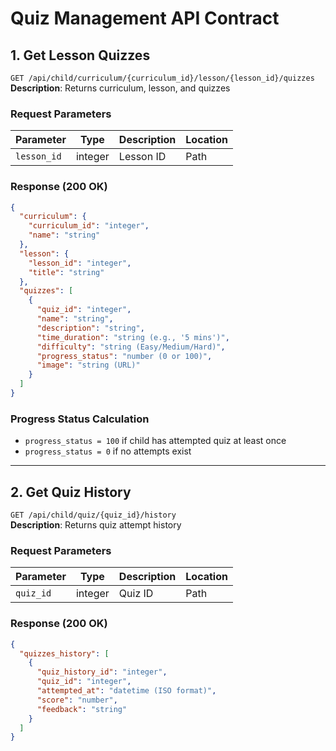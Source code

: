 # Quiz Management API Contract

## 1. Get Lesson Quizzes

`GET /api/child/curriculum/{curriculum_id}/lesson/{lesson_id}/quizzes`  
**Description**: Returns curriculum, lesson, and quizzes

### Request Parameters

| Parameter       | Type    | Description   | Location |
| --------------- | ------- | ------------- | -------- |
| `lesson_id`     | integer | Lesson ID     | Path     |

### Response (200 OK)

```json
{
  "curriculum": {
    "curriculum_id": "integer",
    "name": "string"
  },
  "lesson": {
    "lesson_id": "integer",
    "title": "string"
  },
  "quizzes": [
    {
      "quiz_id": "integer",
      "name": "string",
      "description": "string",
      "time_duration": "string (e.g., '5 mins')",
      "difficulty": "string (Easy/Medium/Hard)",
      "progress_status": "number (0 or 100)",
      "image": "string (URL)"
    }
  ]
}
```

### Progress Status Calculation

- `progress_status = 100` if child has attempted quiz at least once
- `progress_status = 0` if no attempts exist

---

## 2. Get Quiz History

`GET /api/child/quiz/{quiz_id}/history`  
**Description**: Returns quiz attempt history

### Request Parameters

| Parameter  | Type    | Description | Location |
| ---------- | ------- | ----------- | -------- |
| `quiz_id`  | integer | Quiz ID     | Path     |

### Response (200 OK)

```json
{
  "quizzes_history": [
    {
      "quiz_history_id": "integer",
      "quiz_id": "integer",
      "attempted_at": "datetime (ISO format)",
      "score": "number",
      "feedback": "string"
    }
  ]
}
```
